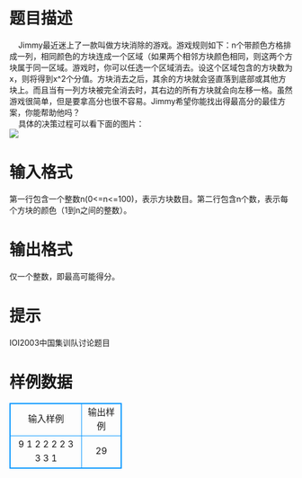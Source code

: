 # 

 
 # 题目描述 
&nbsp;&nbsp;&nbsp;&nbsp;Jimmy最近迷上了一款叫做方块消除的游戏。游戏规则如下：n个带颜色方格排成一列，相同颜色的方块连成一个区域（如果两个相邻方块颜色相同，则这两个方块属于同一区域。游戏时，你可以任选一个区域消去。设这个区域包含的方块数为x，则将得到x^2个分值。方块消去之后，其余的方块就会竖直落到底部或其他方块上。而且当有一列方块被完全消去时，其右边的所有方块就会向左移一格。虽然游戏很简单，但是要拿高分也很不容易。Jimmy希望你能找出得最高分的最佳方案，你能帮助他吗？<BR>&nbsp;&nbsp;&nbsp;&nbsp;具体的决策过程可以看下面的图片：<BR><img src="/source/joyoi/tyvj-1227/img/aHR0cDovL3d3dy5qb3lvaS5jbi9wcm9ibGVtL3R5dmotMTIyNy9odHRwOi8vdHl2ai5jcHd6LmNuL1Byb2JsZW1JbWcvMTIyNy5qcGc=.jpg" border=0 align=middle> 

 
 # 输入格式 
第一行包含一个整数n(0&lt;=n&lt;=100)，表示方块数目。第二行包含n个数，表示每个方块的颜色（1到n之间的整数）。 

 
 # 输出格式 
仅一个整数，即最高可能得分。 

 
 # 提示 
IOI2003中国集训队讨论题目 
# 样例数据
<style>
        table,table tr th, table tr td { border:1px solid #0094ff; }
        table { width: 200px; min-height: 25px; line-height: 25px; text-align: center; border-collapse: collapse;}   
    </style>
<table>
	<tr>
		<td>输入样例</td>
		<td>输出样例</td>
	</tr>
<tr><td>9
1 2 2 2 2 3 3 3 1</td><td>29</td></tr></table>
